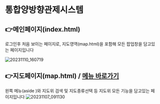 # 통합양방향관제시스템



## 👉메인페이지(index.html)
로그인후 처음 보이는 페이지로, 지도영역(map.html)을 포함해 모든 팝업창을 담고있는 페이지입니다 

![20231110_160719](https://github.com/Jeong-eunbi/gabo/assets/81234514/805f465f-1d68-4878-9227-03cf0a03ccf1)




## 👉지도페이지(map.html) / [메뉴 바로가기](https://github.com/Jeong-eunbi/gabo/wiki/%EC%A7%80%EB%8F%84%ED%8E%98%EC%9D%B4%EC%A7%80)
왼쪽 메뉴(aside )와 지도위 검색 및 지도종류선택 등 지도위 모든 기능을 담고있는 페이지입니다 
![20231107_091130](https://github.com/Jeong-eunbi/gabo/assets/81234514/24d2d5f4-60b1-459a-9880-15dff87b773f)
